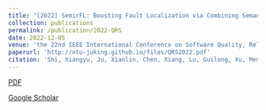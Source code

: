 ```yaml
---
title: "[2022] SemirFL: Boosting Fault Localization via Combining Semantic Information and Information Retrieval"
collection: publications
permalink: /publication/2022-QRS
date: 2022-12-05
venue: 'the 22nd IEEE International Conference on Software Quality, Reliability, and Security, QRS —— CCF C'
paperurl: 'http://ntu-juking.github.io/files/QRS2022.pdf'
citation: 'Shi, Xiangyu, Ju, Xiaolin, Chen, Xiang, Lu, Guilong, Xu, Mengqi. "SemirFL: Boosting Fault Localization via Combining Semantic Information and Information Retrieval." the 22nd International Conference on Software Quality, Reliability, and Security Companion (QRS-C).'
---
```


[PDF](http://ntu-juking.github.io/files/QRS2022.pdf)


[Google Scholar](https://scholar.google.com/scholar?q=SemirFL%3A+Boosting+Fault+Localization+via+Combining+Semantic+Information+and+Information+Retrieval.)

